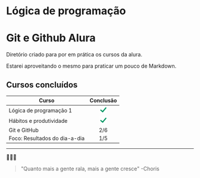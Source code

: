 # Lógica de programação
# Git e Github Alura

Diretório criado para por em prática os cursos da alura.

Estarei aproveitando o mesmo para praticar um pouco de Markdown.

## Cursos concluídos 

| **Curso**                   | **Conclusão** |
|-------------------------|:--------------:|
| Lógica de programação 1       | ![check](img/check.png)|
| Hábitos e produtividade       | ![check](img/check.png)|
| Git e GitHub                  | 2/6                    |
| Foco: Resultados do dia-a-dia | 1/5                    |


___
🥚🥓🍳

> "Quanto mais a gente rala, mais a gente cresce" -Choris